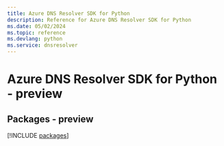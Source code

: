 ```yaml
---
title: Azure DNS Resolver SDK for Python
description: Reference for Azure DNS Resolver SDK for Python
ms.date: 05/02/2024
ms.topic: reference
ms.devlang: python
ms.service: dnsresolver
---
```

# Azure DNS Resolver SDK for Python - preview
## Packages - preview
[!INCLUDE [packages](dns-resolver-index.md)]